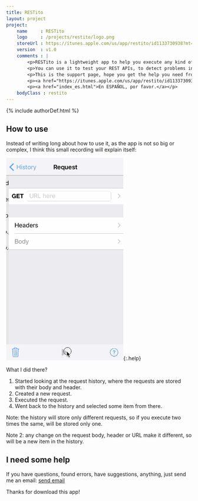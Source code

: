 ```yaml
---
title: RESTito
layout: project
project:
    name     : RESTito
    logo     : /projects/restito/logo.png
    storeUrl : https://itunes.apple.com/us/app/restito/id1133730938?mt=8
    version  : v1.0
    comments : |
        <p>RESTito is a lightweight app to help you execute any kind of HTTP Request.</p>
        <p>You can use it to test your REST APIs, to detect problems in your app or your network.</p>
        <p>This is the support page, hope you get the help you need from here.</p>
        <p><a href="https://itunes.apple.com/us/app/restito/id1133730938?mt=8" style="display:inline-block;overflow:hidden;background:url(https://linkmaker.itunes.apple.com/images/badges/en-us/badge_appstore-lrg.svg) no-repeat;width:165px;height:40px;"></a></p>
        <p><a href="index_es.html">En ESPAÑOL, por favor.</a></p>
    bodyClass : restito
---
```

{% include authorDef.html %}

## How to use

Instead of writing long about how to use it, as the app is not so big or complex, I think this small recording will explain itself:

![](example.gif){:.help}

What I did there?

 1. Started looking at the request history, where the requests are stored with their body and header.
 2. Created a new request.
 3. Executed the request.
 4. Went back to the history and selected some item from there.

Note: the history will store only different requests, so if you execute two times the same, will be stored only one.

Note 2: any change on the request body, header or URL make it different, so will be a new item in the history.

## I need some help

If you have questions, found errors, have suggestions, anything, just send me an email: [send email](mailto:{{author.email}})

Thanks for download this app!